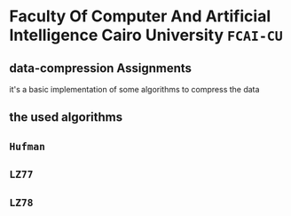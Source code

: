 # Faculty Of Computer And Artificial Intelligence Cairo University `FCAI-CU`

## data-compression Assignments

it's a basic implementation of some algorithms to compress the data

## the used algorithms

## `Hufman`
## `LZ77`
## `LZ78`
